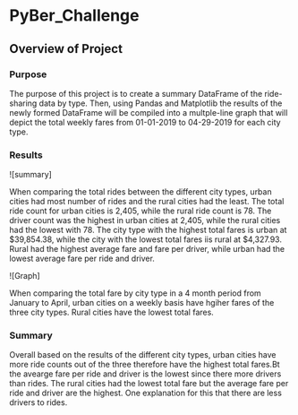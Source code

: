 # PyBer_Challenge
## Overview of Project
### Purpose
The purpose of this project is to create a summary DataFrame of the ride-sharing data by type. Then, using Pandas and Matplotlib the results of the newly formed DataFrame will be compiled into a multple-line graph that will depict the total weekly fares from 01-01-2019 to 04-29-2019 for each city type.
### Results

 ![summary]
 
When comparing the total rides between the different city types, urban cities had most number of rides and the rural cities had the least. The total ride count for urban cities is 2,405, while the rural ride count is 78. The driver count was the highest in urban cities at 2,405, while the rural cities had the lowest with 78. The city type with the highest total fares is urban at $39,854.38, while the city with the lowest total fares iis rural at $4,327.93. Rural had the highest average fare and fare per driver, while urban had the lowest average fare per ride and driver. 

  ![Graph]
 
When comparing the total fare by city type in a 4 month period from January to April, urban cities on a weekly basis have hgiher fares of the three city types. Rural cities have the lowest total fares. 
 
 
 ### Summary
Overall based on the results of the different city types, urban cities have more ride counts out of the three therefore have the highest total fares.Bt the avearge fare per ride and driver is the lowest since there more drivers than rides. The rural cities had the lowest total fare but the average fare per ride and driver are the highest. One explanation for this that there are less drivers to rides. 
 
